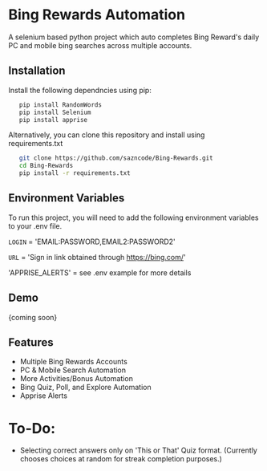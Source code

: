 # Bing Rewards Automation
A selenium based python project which auto completes Bing Reward's daily PC and mobile bing searches across multiple accounts. 

## Installation

Install the following dependncies using pip:
```sh
   pip install RandomWords
   pip install Selenium
   pip install apprise
   ```
Alternatively, you can clone this repository and install using requirements.txt
```sh
   git clone https://github.com/sazncode/Bing-Rewards.git
   cd Bing-Rewards
   pip install -r requirements.txt
   ```
## Environment Variables

To run this project, you will need to add the following environment variables to your .env file. 

`LOGIN` = 'EMAIL:PASSWORD,EMAIL2:PASSWORD2'

`URL` = 'Sign in link obtained through https://bing.com/'

'APPRISE_ALERTS' = see .env example for more details

## Demo

{coming soon}

## Features

- Multiple Bing Rewards Accounts
- PC & Mobile Search Automation
- More Activities/Bonus Automation
- Bing Quiz, Poll, and Explore Automation
- Apprise Alerts

# To-Do:
- Selecting correct answers only on 'This or That' Quiz format. (Currently chooses choices at random for streak completion purposes.)
